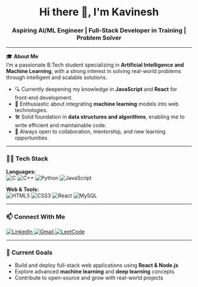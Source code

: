 <h1 align="center">Hi there 👋, I'm Kavinesh</h1>
<h3 align="center">Aspiring AI/ML Engineer | Full-Stack Developer in Training | Problem Solver</h3>

---

🎓 **About Me**  
I’m a passionate B.Tech student specializing in **Artificial Intelligence and Machine Learning**, with a strong interest in solving real-world problems through intelligent and scalable solutions.

- 🔍 Currently deepening my knowledge in **JavaScript** and **React** for front-end development.  
- 🧠 Enthusiastic about integrating **machine learning** models into web technologies.  
- 🛠️ Solid foundation in **data structures and algorithms**, enabling me to write efficient and maintainable code.  
- 🤝 Always open to collaboration, mentorship, and new learning opportunities.

---

### 🧑‍💻 Tech Stack
**Languages:**  
![C](https://img.shields.io/badge/C-00599C?style=for-the-badge&logo=c&logoColor=white)
![C++](https://img.shields.io/badge/C++-00599C?style=for-the-badge&logo=cplusplus&logoColor=white)
![Python](https://img.shields.io/badge/Python-3776AB?style=for-the-badge&logo=python&logoColor=white)
![JavaScript](https://img.shields.io/badge/JavaScript-F7DF1E?style=for-the-badge&logo=javascript&logoColor=black)

**Web & Tools:**  
![HTML5](https://img.shields.io/badge/HTML5-E34F26?style=for-the-badge&logo=html5&logoColor=white)
![CSS3](https://img.shields.io/badge/CSS3-1572B6?style=for-the-badge&logo=css3&logoColor=white)
![React](https://img.shields.io/badge/React-20232A?style=for-the-badge&logo=react&logoColor=61DAFB)
![MySQL](https://img.shields.io/badge/MySQL-00000F?style=for-the-badge&logo=mysql&logoColor=white)

---



### 📫 Connect With Me
<p align="left">
  <a href="https://www.linkedin.com/in/kavinesh-s-553b16296/" target="_blank">
    <img src="https://img.shields.io/badge/LinkedIn-blue?style=for-the-badge&logo=linkedin&logoColor=white" alt="LinkedIn">
  </a>
  <a href="mailto:kavinesh252006@gmail.com" target="_blank">
    <img src="https://img.shields.io/badge/Gmail-D14836?style=for-the-badge&logo=gmail&logoColor=white" alt="Gmail">
  </a>
  <a href="https://leetcode.com/kavinesh02" target="_blank">
    <img src="https://img.shields.io/badge/LeetCode-FFA116?style=for-the-badge&logo=leetcode&logoColor=black" alt="LeetCode">
  </a>
</p>

---

### 🚀 Current Goals
- Build and deploy full-stack web applications using **React & Node.js**
- Explore advanced **machine learning** and **deep learning** concepts
- Contribute to open-source and grow with real-world projects


